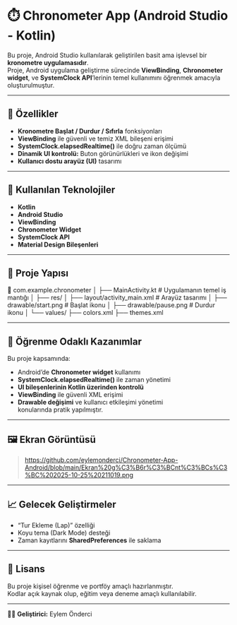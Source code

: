 # ⏱️ Chronometer App (Android Studio - Kotlin)

Bu proje, Android Studio kullanılarak geliştirilen basit ama işlevsel bir **kronometre uygulamasıdır**.  
Proje, Android uygulama geliştirme sürecinde **ViewBinding**, **Chronometer widget**, ve **SystemClock API**’lerinin temel kullanımını öğrenmek amacıyla oluşturulmuştur.

---

## 🚀 Özellikler

- **Kronometre Başlat / Durdur / Sıfırla** fonksiyonları  
- **ViewBinding** ile güvenli ve temiz XML bileşeni erişimi  
- **SystemClock.elapsedRealtime()** ile doğru zaman ölçümü  
- **Dinamik UI kontrolü:** Buton görünürlükleri ve ikon değişimi  
- **Kullanıcı dostu arayüz (UI)** tasarımı  

---

## 🧩 Kullanılan Teknolojiler

- **Kotlin**  
- **Android Studio**  
- **ViewBinding**  
- **Chronometer Widget**  
- **SystemClock API**  
- **Material Design Bileşenleri**

---

## 📂 Proje Yapısı

📁 com.example.chronometer
│
├── MainActivity.kt # Uygulamanın temel iş mantığı
│
├── res/
│ ├── layout/activity_main.xml # Arayüz tasarımı
│ ├── drawable/start.png # Başlat ikonu
│ ├── drawable/pause.png # Durdur ikonu
│
└── values/
├── colors.xml
├── themes.xml



---

## 🧠 Öğrenme Odaklı Kazanımlar

Bu proje kapsamında:  
- Android’de **Chronometer widget** kullanımı  
- **SystemClock.elapsedRealtime()** ile zaman yönetimi  
- **UI bileşenlerinin Kotlin üzerinden kontrolü**  
- **ViewBinding** ile güvenli XML erişimi  
- **Drawable değişimi** ve kullanıcı etkileşimi yönetimi  
konularında pratik yapılmıştır.

---

## 🖼️ Ekran Görüntüsü

> https://github.com/eylemonderci/Chronometer-App-Android/blob/main/Ekran%20g%C3%B6r%C3%BCnt%C3%BCs%C3%BC%202025-10-25%20211019.png


---

## 📈 Gelecek Geliştirmeler

- “Tur Ekleme (Lap)” özelliği  
- Koyu tema (Dark Mode) desteği  
- Zaman kayıtlarını **SharedPreferences** ile saklama  

---

## 📜 Lisans

Bu proje kişisel öğrenme ve portföy amaçlı hazırlanmıştır.  
Kodlar açık kaynak olup, eğitim veya deneme amaçlı kullanılabilir.

---

👩‍💻 **Geliştirici:** Eylem Önderci


